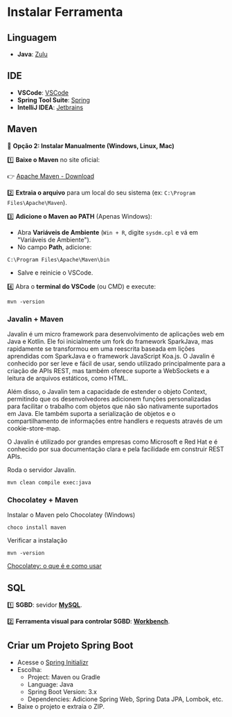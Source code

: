 # Instalar Ferramenta

## Linguagem
- **Java**: <a href="https://www.azul.com/downloads/?package=jdk#zulu">Zulu</a>

## IDE
- **VSCode**: <a href="https://code.visualstudio.com/download">VSCode</a>
- **Spring Tool Suite**: <a href="https://spring.io/tools">Spring</a>
- **IntelliJ IDEA**: <a href="https://www.jetbrains.com/idea/">Jetbrains</a>

## Maven
📌 **Opção 2: Instalar Manualmente (Windows, Linux, Mac)**

1️⃣ **Baixe o Maven** no site oficial:

👉 <a href="https://maven.apache.org/download.cgi">Apache Maven - Download</a>

2️⃣ **Extraia o arquivo** para um local do seu sistema (ex: `C:\Program Files\Apache\Maven`).

3️⃣ **Adicione o Maven ao PATH** (Apenas Windows):

- Abra **Variáveis de Ambiente** (`Win + R`, digite `sysdm.cpl` e vá em "Variáveis de Ambiente").
- No campo **Path**, adicione:
```
C:\Program Files\Apache\Maven\bin
```
- Salve e reinicie o VSCode.

4️⃣ Abra o **terminal do VSCode** (ou CMD) e execute:
```
mvn -version
```

### Javalin + Maven
Javalin é um micro framework para desenvolvimento de aplicações web em Java e Kotlin. Ele foi inicialmente um fork do framework SparkJava, mas rapidamente se transformou em uma reescrita baseada em lições aprendidas com SparkJava e o framework JavaScript Koa.js. O Javalin é conhecido por ser leve e fácil de usar, sendo utilizado principalmente para a criação de APIs REST, mas também oferece suporte a WebSockets e a leitura de arquivos estáticos, como HTML.

Além disso, o Javalin tem a capacidade de estender o objeto Context, permitindo que os desenvolvedores adicionem funções personalizadas para facilitar o trabalho com objetos que não são nativamente suportados em Java. Ele também suporta a serialização de objetos e o compartilhamento de informações entre handlers e requests através de um cookie-store-map.

O Javalin é utilizado por grandes empresas como Microsoft e Red Hat e é conhecido por sua documentação clara e pela facilidade em construir REST APIs.

Roda o servidor Javalin.
```
mvn clean compile exec:java
```

### Chocolatey + Maven

Instalar o Maven pelo Chocolatey (Windows)
```
choco install maven
```
Verificar a instalação
```
mvn -version
```

[Chocolatey: o que é e como usar](https://imasters.com.br/back-end/chocolatey-o-que-e-e-como-usar)

## SQL

1️⃣ **SGBD**: sevidor **<a href="https://dev.mysql.com/downloads/installer/">MySQL</a>**.

2️⃣ **Ferramenta visual para controlar SGBD**: **<a href="https://dev.mysql.com/downloads/workbench/?os=33">Workbench</a>**.

## Criar um Projeto Spring Boot

- Acesse o <a href="https://start.spring.io/">Spring Initializr</a>
- Escolha:
  - Project: Maven ou Gradle
  - Language: Java
  - Spring Boot Version: 3.x
  - Dependencies: Adicione Spring Web, Spring Data JPA, Lombok, etc.
- Baixe o projeto e extraia o ZIP.
